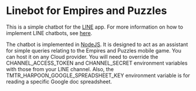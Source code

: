 # Linebot for Empires and Puzzles
This is a simple chatbot for the [LINE](https://line.me) app. For more information on how to implement LINE chatbots, see [here](https://developers.line.biz/en/docs/messaging-api/building-bot/).

The chatbot is implemented in [NodeJS](https://www.nodejs.org). It is designed to act as an assistant for simple queries relating to the Empires and Puzzles mobile game. You can host it on any Cloud provider. You will need to override the CHANNEL_ACCESS_TOKEN and CHANNEL_SECRET environment variables with those from your LINE channel. Also, the TMTR_HARPOON_GOOGLE_SPREADSHEET_KEY environment variable is for reading a specific Google doc spreadsheet.
